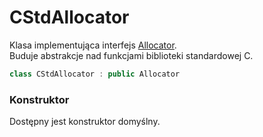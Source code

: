 # CStdAllocator

Klasa implementująca interfejs [Allocator](./Allocator.md).  
Buduje abstrakcje nad funkcjami biblioteki standardowej C.

```cpp
class CStdAllocator : public Allocator
```

### Konstruktor

Dostępny jest konstruktor domyślny.